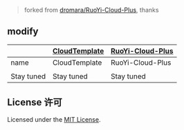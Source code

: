 > forked from [dromara/RuoYi-Cloud-Plus](https://github.com/dromara/RuoYi-Cloud-Plus), thanks

## modify

|            | [CloudTemplate](https://github.com/byteforgecn/CloudTemplate) | [RuoYi-Cloud-Plus](https://github.com/dromara/RuoYi-Cloud-Plus) |
| ---------- | ------------------------------------------------------------ | ------------------------------------------------------------ |
| name       | CloudTemplate                                                | RuoYi-Cloud-Plus                                             |
|            |                                                              |                                                              |
| Stay tuned | Stay tuned                                                   | Stay tuned                                                   |





## License 许可

Licensed under the [MIT License](https://github.com/byteforgecn/env-profile/blob/master/LICENSE).
